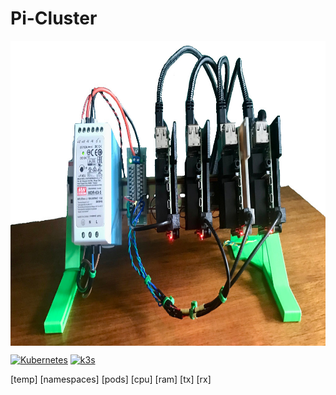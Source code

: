 # Pi-Cluster

<img src="https://raw.githubusercontent.com/tinoschroeter/k8s.homelab/master/docs/img/cluster01.jpg" align="center"
     alt="rain" width="800" height="488">
     
[![Kubernetes](https://img.shields.io/badge/Kubernetes-blue.svg)](https://github.com/kubernetes/kubernetes)
[![k3s](https://img.shields.io/badge/run%20on%20-Raspberry%20Pi-red)](https://github.com/tinoschroeter/k8s.homelab)


[temp] [namespaces] [pods] [cpu] [ram] [tx] [rx] 
